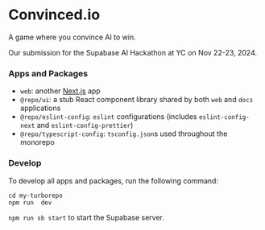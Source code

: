 # Convinced.io
A game where you convince AI to win.

Our submission for the Supabase AI Hackathon at YC on Nov 22-23, 2024.

### Apps and Packages

- `web`: another [Next.js](https://nextjs.org/) app
- `@repo/ui`: a stub React component library shared by both `web` and `docs` applications
- `@repo/eslint-config`: `eslint` configurations (includes `eslint-config-next` and `eslint-config-prettier`)
- `@repo/typescript-config`: `tsconfig.json`s used throughout the monorepo

### Develop

To develop all apps and packages, run the following command:

```
cd my-turborepo
npm run  dev
```


`npm run sb start` to start the Supabase server.